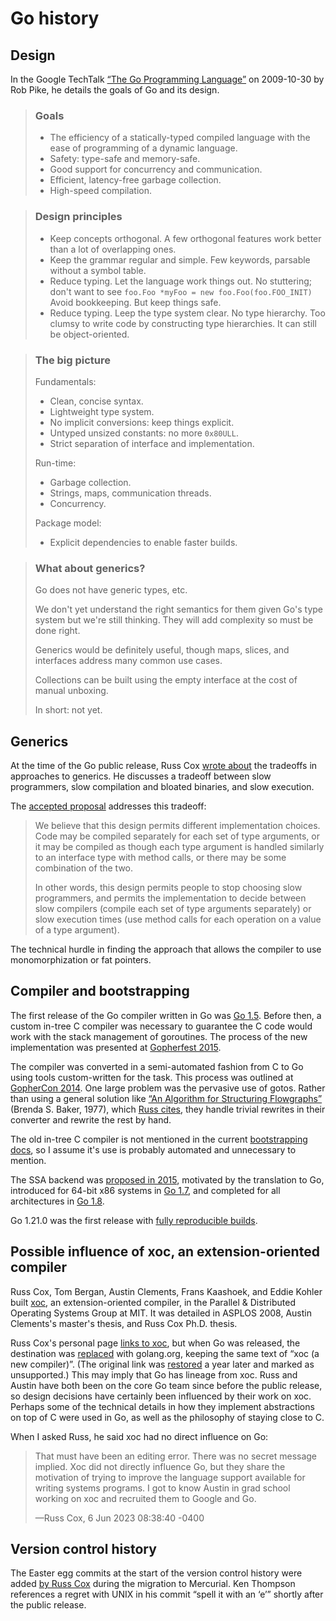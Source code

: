 # Go history

## Design

In the Google TechTalk [“The Go Programming Language”](https://www.youtube.com/watch?v=rKnDgT73v8s)
on 2009-10-30 by Rob Pike, he details the goals of Go and its design.

> ### Goals
>
> - The efficiency of a statically-typed compiled language with the ease of
>   programming of a dynamic language.
> - Safety: type-safe and memory-safe.
> - Good support for concurrency and communication.
> - Efficient, latency-free garbage collection.
> - High-speed compilation.

> ### Design principles
>
> - Keep concepts orthogonal.
>   A few orthogonal features work better than a lot of overlapping ones.
> - Keep the grammar regular and simple.
>   Few keywords, parsable without a symbol table.
> - Reduce typing. Let the language work things out.
>   No stuttering; don't want to see
>   `foo.Foo *myFoo = new foo.Foo(foo.FOO_INIT)`
>   Avoid bookkeeping.
>   But keep things safe.
> - Reduce typing. Leep the type system clear.
>   No type hierarchy. Too clumsy to write code by constructing type
>   hierarchies.
>   It can still be object-oriented.

> ### The big picture
>
> Fundamentals:
> - Clean, concise syntax.
> - Lightweight type system.
> - No implicit conversions: keep things explicit.
> - Untyped unsized constants: no more `0x80ULL`.
> - Strict separation of interface and implementation.
>
> Run-time:
> - Garbage collection.
> - Strings, maps, communication threads.
> - Concurrency.
>
> Package model:
> - Explicit dependencies to enable faster builds.

> ### What about generics?
>
> Go does not have generic types, etc.
>
> We don't yet understand the right semantics for them given Go's type system
> but we're still thinking. They will add complexity so must be done right.
>
> Generics would be definitely useful, though maps, slices, and interfaces
> address many common use cases.
>
> Collections can be built using the empty interface at the cost of manual
> unboxing.
>
> In short: not yet.

## Generics

At the time of the Go public release, Russ Cox [wrote about](https://research.swtch.com/generic)
the tradeoffs in approaches to generics. He discusses a tradeoff between slow
programmers, slow compilation and bloated binaries, and slow execution.

The [accepted proposal](https://go.googlesource.com/proposal/+/master/design/43651-type-parameters.md#implementation)
addresses this tradeoff:

> We believe that this design permits different implementation choices. Code may
> be compiled separately for each set of type arguments, or it may be compiled
> as though each type argument is handled similarly to an interface type with
> method calls, or there may be some combination of the two.
>
> In other words, this design permits people to stop choosing slow programmers,
> and permits the implementation to decide between slow compilers (compile each
> set of type arguments separately) or slow execution times (use method calls
> for each operation on a value of a type argument).

The technical hurdle in finding the approach that allows the compiler to use
monomorphization or fat pointers.

## Compiler and bootstrapping

The first release of the Go compiler written in Go was [Go 1.5](https://go.dev/doc/go1.5).
Before then, a custom in-tree C compiler was necessary to guarantee the C code
would work with the stack management of goroutines. The process of the new
implementation was presented at [Gopherfest 2015](https://go.dev/talks/2015/gogo.slide).

The compiler was converted in a semi-automated fashion from C to Go using tools
custom-written for the task. This process was outlined at [GopherCon 2014](https://go.dev/talks/2014/c2go.slide).
One large problem was the pervasive use of gotos. Rather than using a general
solution like [“An Algorithm for Structuring Flowgraphs”](https://dl.acm.org/doi/10.1145/321992.321999)
(Brenda S. Baker, 1977), which [Russ cites](https://go.dev/talks/2014/c2go.slide#40),
they handle trivial rewrites in their converter and rewrite the rest by hand.

The old in-tree C compiler is not mentioned in the current [bootstrapping docs](https://go.dev/doc/install/source#go14),
so I assume it's use is probably automated and unnecessary to mention.

The SSA backend was [proposed in 2015](https://docs.google.com/document/d/1szwabPJJc4J-igUZU4ZKprOrNRNJug2JPD8OYi3i1K0/edit),
motivated by the translation to Go, introduced for 64-bit x86 systems in
[Go 1.7](https://go.dev/doc/go1.7#compiler), and completed for all architectures
in [Go 1.8](https://go.dev/doc/go1.8#compiler).

Go 1.21.0 was the first release with [fully reproducible builds](https://go.dev/blog/rebuild).

## Possible influence of xoc, an extension-oriented compiler

Russ Cox, Tom Bergan, Austin Clements, Frans Kaashoek, and Eddie Kohler built
[xoc](https://pdos.csail.mit.edu/archive/xoc/), an extension-oriented compiler,
in the Parallel & Distributed Operating Systems Group at MIT. It was detailed in
ASPLOS 2008, Austin Clements's master's thesis, and Russ Cox Ph.D. thesis.

Russ Cox's personal page [links to xoc](http://web.archive.org/web/20080317094230/http://swtch.com:80/~rsc/),
but when Go was released, the destination was [replaced](http://web.archive.org/web/20091215124447/http://swtch.com:80/~rsc)
with golang.org, keeping the same text of “xoc (a new compiler)”. (The original
link was [restored](http://web.archive.org/web/20100724161716/http://swtch.com:80/~rsc/)
a year later and marked as unsupported.) This may imply that Go has lineage from
xoc. Russ and Austin have both been on the core Go team since before the public
release, so design decisions have certainly been influenced by their work on
xoc. Perhaps some of the technical details in how they implement abstractions on
top of C were used in Go, as well as the philosophy of staying close to C.

When I asked Russ, he said xoc had no direct influence on Go:

> That must have been an editing error. There was no secret message implied. Xoc
> did not directly influence Go, but they share the motivation of trying to
> improve the language support available for writing systems programs. I got to
> know Austin in grad school working on xoc and recruited them to Google and Go.
>
> —Russ Cox, 6 Jun 2023 08:38:40 -0400

## Version control history

The Easter egg commits at the start of the version control history were added
[by Russ Cox](https://research.swtch.com/govcs) during the migration to
Mercurial. Ken Thompson references a regret with UNIX in his commit “spell it
with an ‘e’” shortly after the public release.
